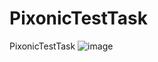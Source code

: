 # PixonicTestTask
PixonicTestTask
![image](https://user-images.githubusercontent.com/107647367/222526507-0ede25ad-760c-4032-96f3-c17e3cb31239.png)

